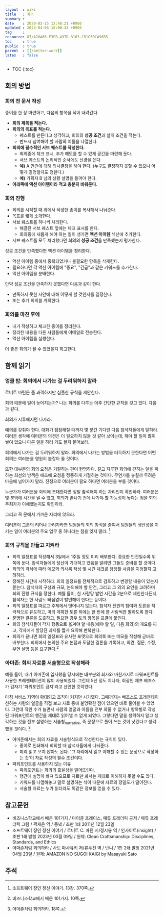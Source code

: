 ```yaml
---
layout  : wiki
title   : 회의
summary : 
date    : 2020-03-15 12:46:21 +0900
updated : 2023-04-06 18:00:33 +0900
tag     : 
resource: 87/A28A66-F3EB-437D-8103-CB1C50CA96BB
toc     : true
public  : true
parent  : [[/better-work]]
latex   : false
---
```

* TOC
{:toc}

## 회의 방법
### 회의 전 문서 작성

종이를 한 장 마련하고, 다음의 항목을 적어 내려간다.

- **회의 제목을 적는다.**
- **회의의 목표를 적는다.**
    - 퀘스트를 만든다고 생각하고, 회의의 **성공 조건**과 실패 조건을 적는다.
    - 반드시 참여해야 할 사람의 이름을 나열한다.
- **회의에 필수적인 서브 퀘스트를 작성한다.**
    - 회의중에 체크 표시, 추가 메모를 할 수 있게 공간을 마련해 둔다.
    - 서브 퀘스트의 논리적인 순서에도 신경을 쓴다.
    - **예)** A 안건에 대해 의사결정을 해야 한다. (누구도 결정하지 못할 수 있으니 어떻게 결정할지도 정한다.)
    - **예)** 기획자 B 님의 상황 설명을 들어야 한다.
- **아래쪽에 액션 아이템이라 적고 충분히 비워둔다.**

### 회의 진행

- 회의를 시작할 때 위에서 작성한 종이를 복사해서 나눠준다.
- 목표를 짧게 소개한다.
- 서브 퀘스트를 하나씩 처리한다.
    - 해결된 서브 퀘스트 옆에는 체크 표시를 한다.
    - 회의중에 새롭게 해야 하는 일이 생기면 **액션 아이템** 섹션에 추가한다.
- 서브 퀘스트를 모두 처리했다면 회의의 **성공 조건**을 만족했는지 평가한다.

성공 조건을 만족했다면 액션 아이템을 정리한다.

- 액션 아이템 중에서 중복되었거나 불필요한 항목을 삭제한다.
- 필요하다면 각 액션 아이템에 "중요", "긴급"과 같은 키워드를 추가한다.
- 액션 아이템을 분배한다.

만약 성공 조건을 만족하지 못했다면 다음과 같이 한다.

- 만족하지 못한 사안에 대해 어떻게 할 것인지를 결정한다.
- 또는 추가 회의를 계획한다.

### 회의를 마친 후에

- 내가 작성하고 체크한 종이를 정리한다.
- 정리한 내용을 다른 사람들에게 이메일로 전송한다.
- 액션 아이템을 실행한다.

더 좋은 회의가 될 수 있었을지 회고한다.

## 함께 읽기

### 엉클 밥: 회의에서 나가는 걸 두려워하지 말라

로버트 마틴은 좀 과격하지만 심플한 규칙을 제안한다.

>
회의 때문에 일이 늦어지는가? 나는 회의를 다루는 아주 간단한 규칙을 갖고 있다. 다음과 같다.
>
회의가 지루해지면 나가라.
>
예의를 갖춰야 한다.
대화가 잠잠해질 때까지 몇 분간 기다린 다음 참석자들에게 말하라.
여러분 생각에 여러분의 의견은 더 필요하지 않을 것 같아 보이는데, 해야 할 일이 많이 쌓여 있으니 다른 일을 하러 가도 될지 물어보라.
>
회의에서 나가는 걸 두려워하지 말라.
회의에서 나가는 방법을 터득하지 못한다면 어떤 회의는 여러분을 영원히 붙잡아 둘 것이다.
>
또한 대부분의 회의 요청은 거절하는 편이 현명하다.
길고 지루한 회의에 갇히는 일을 피하는 최선의 방책은 애초에 요청을 정중하게 거절하는 것이다.
무언가를 놓칠까 두려운 마음에 넘어가지 말라.
진정으로 여러분이 필요 하다면 여러분을 부를 것이다.
>
누군가가 여러분을 회의에 초대한다면 정말 참석해야 하는 자리인지 확인하라.
여러분은 몇 분밖에 시간을 낼 수 없고, 회의가 끝나기 전에 나가야 할 가능성이 높다는 점을 회의 주최자가 이해했는지도 확인하라.
>
그리고 꼭 문에서 가까운 자리에 앉으라.
>
여러분이 그룹의 리더나 관리자라면 팀원들의 회의 참석을 줄여서 팀원들의 생산성을 지키는 일이 여러분의 주요 업무 중 하나라는 점을 잊지 말라.
[^clean-craftsmanship-370]


### 회의 규칙을 만들고 지켜라

>
- 회의 일정표를 작성해서 3일에서 1주일 정도 미리 배부한다. 중요한 안건일수록 위쪽에 둔다. 참석자들에게 당신이 기대하고 있음을 알리면 그들도 준비를 할 것이다.
- 회의의 격식에 따라 메모와 의사록 작성 및 시간 체크를 담당할 사람을 지정할지 고려하라.
- 정해진 시간에 시작하라. 회의 일정표를 전체적으로 검토하고 변경할 내용이 있는지 묻는다. 참석자의 구성과 규모, 논의해야 할 안건, 그리고 그 외의 요인을 고려하며 회의 진행 규칙을 정한다. 예를 들어, 한 사람당 발언 시간을 2분으로 제한한다든지, 참석자는 한 사람도 빠짐없이 발언해야 한다는 등이다.
- 회의 일정표를 따르고 주제에서 벗어나지 않는다. 참석자 전원의 참여와 토론을 적극적으로 유도하고, 미리 계획한 토론 외에는 한 번에 한 사람씩만 말하도록 한다.
- 분명한 결론을 도출하고, 필요한 경우 토의 항목을 표결에 붙인다.
- 회의 참석자들이 각자 행동으로 옮겨야 할 내용(해야 할 일, 다음 회의)의 개요를 짜고, 각자에게 할당된 과제를 짧게 요약해 반복한다.
- 회의가 끝나면 회의 일정표와 유사한 포맷으로 회의록 또는 메모를 작성해 곧바로 배부한다. 회의에서 논의한 주요 논점과 도달한 결론을 기록하고, 의견, 질문, 수정, 부연 설명 등을 요구한다.[^business-10]

### 아마존: 회의 자료를 서술형으로 작성해라

>
예를 들어, 내가 아마존에 입사했을 당시에는 대부분의 회사와 마찬가지로 파워포인트를 사용한 프레젠테이션이 많이 사용되었다.
그런데 5년 정도 지나자, 회장인 제프 베조스가 갑자기 '파워포인트 금지'라고 선언한 것이었다.
>
마침 서비스 지역이 확대되고 조직이 커지던 시기였다.
그때까지는 베조스도 프레젠테이션하는 사람의 얼굴을 직접 보고 자료 중에 불명확한 점이 있으면 바로 물어볼 수 있었다.
그런데 직원 수가 늘면서 사람의 얼굴과 이름을 전부 외울 수 없거나
항목별로 작성된 파워포인트의 행간을 제대로 읽어낼 수 없게 되었다.
그렇다면 말을 생략하지 말고 생각하는 것을 전부 설명하는 서술형<sub>narrative</sub>, 즉 문장으로 풀어 쓰는 것이 낫겠다고 생각했을 것이다.
[^amazon-18]

- 아마존에서는 회의 자료를 서술형식으로 작성한다는 규칙이 있다.
    - 종이로 인쇄해서 회의할 때 참석자들에게 나눠준다.
    - 미리 읽고 오지 않아도 된다. '그 자리에서 읽고 이해할 수 있는 문장으로 작성하는 것'이 자료 작성의 필수 조건이다.
- 파워포인트를 사용하지 않는 이유
    - 파워포인트는 회의의 효율성을 떨어뜨린다.
    - 행간에 설명이 빠져 있으므로 자료만 봐서는 제대로 이해하지 못할 수도 있다.
    - 키워드를 나열해놓고 말로 설명하는 식이 때문에 자료의 정밀도가 떨어진다.
    - 서술형 자료는 누가 읽더라도 똑같은 정보를 얻을 수 있다.


## 참고문헌

- 비즈니스학교에서 배운 101가지 / 마이클 프레이스, 매튜 프레더릭 공저 / 매튜 프레더릭 그림 / 곽재은 역 / 동녘 / 초판 1쇄 2011년 12월 23일
- 소프트웨어 장인 정신 이야기 / 로버트 C. 마틴 저/정지용 역 / 인사이트(insight) / 초판 1쇄 발행 2023년 03월 09일 / 원제: Clean Craftsmanship: Disciplines, Standards, and Ethics
- 아마존처럼 회의하라 / 사토 마사유키 저/류두진 역 / 반니 / 1판 2쇄 발행 2021년 04월 23일 / 원제: AMAZON NO SUGOI KAIGI by Masayuki Sato

## 주석

[^business-10]: 비즈니스학교에서 배운 101가지. 10쪽.
[^amazon-18]: 아마존처럼 회의하라. 18쪽.
[^clean-craftsmanship-370]: 소프트웨어 장인 정신 이야기. 13장. 370쪽.
